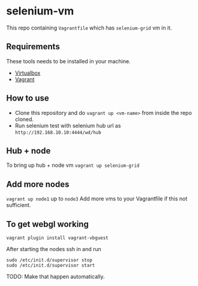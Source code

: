 selenium-vm
===========

This repo containing `Vagrantfile` which has `selenium-grid` vm in it.

## Requirements
These tools needs to be installed in your machine. 
- [Virtualbox](https://www.virtualbox.org)
- [Vagrant](http://www.vagrantup.com/)

## How to use

- Clone this repository and do `vagrant up <vm-name>` from inside the repo cloned.
- Run selenium test with selenium hub url as `http://192.168.10.10:4444/wd/hub`

## Hub + node
To bring up hub + node vm `vagrant up selenium-grid`

## Add more nodes
`vagrant up node1` up to `node3`
Add more vms to your Vagrantfile if this not sufficient.

## To get webgl working
`vagrant plugin install vagrant-vbguest`

After starting the nodes ssh in and run
```
sudo /etc/init.d/supervisor stop
sudo /etc/init.d/supervisor start
```

TODO: Make that happen automatically.
